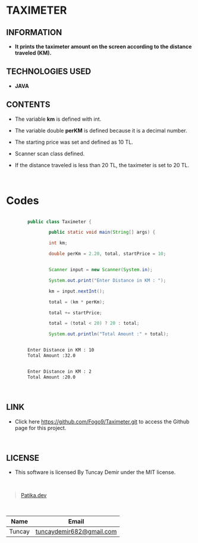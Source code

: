# **TAXIMETER**

## INFORMATION

* **It prints the taximeter amount on the screen according to the distance traveled (KM).**

## TECHNOLOGIES USED

* **JAVA**

## CONTENTS

* The variable **km** is defined with int.

* The variable double **perKM** is defined because it is a decimal number.

* The starting price was set and defined as 10 TL.

* Scanner scan class defined.

* If the distance traveled is less than 20 TL, the taximeter is set to 20 TL.

<br />

# Codes

```Java

        public class Taximeter {

                public static void main(String[] args) {

                int km;

                double perKm = 2.20, total, startPrice = 10;

```

```Java

                Scanner input = new Scanner(System.in);

                System.out.print("Enter Distance in KM : ");

                km = input.nextInt();

                total = (km * perKm);

                total += startPrice;

                total = (total < 20) ? 20 : total;

                System.out.println("Total Amount :" + total);

```

```bash

        Enter Distance in KM : 10
        Total Amount :32.0

```

```bash

        Enter Distance in KM : 2
        Total Amount :20.0

```
<br />

## LINK

* Click here https://github.com/Fogo9/Taximeter.git to access the Github page for this project.

<br />

## LICENSE

* This software is licensed By Tuncay Demir under the MIT license.

<br />

>[Patika.dev](https://app.patika.dev/fogomurphy)

<br/>

| Name |  Email |
| ---- |  ----- |
| Tuncay | tuncaydemir682@gmail.com |
